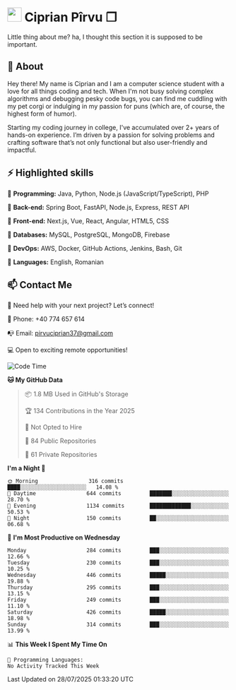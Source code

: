 # <img height="32px" src="https://user-images.githubusercontent.com/74038190/216122041-518ac897-8d92-4c6b-9b3f-ca01dcaf38ee.png"> Ciprian Pîrvu ❐ </h1>

Little thing about me? ha, I thought this section it is supposed to be important.

## 🧐 About

Hey there! My name is Ciprian and I am a computer science student with a love for all things coding and tech. When I'm not busy solving complex algorithms and debugging pesky code bugs, you can find me cuddling with my pet corgi or indulging in my passion for puns (which are, of course, the highest form of humor).

Starting my coding journey in college, I've accumulated over 2+ years of hands-on experience. I’m driven by a passion for solving problems and crafting software that’s not only functional but also user-friendly and impactful.


## ⚡ Highlighted skills

🎯 **Programming:** Java, Python, Node.js (JavaScript/TypeScript), PHP

🎯 **Back-end:** Spring Boot, FastAPI, Node.js, Express, REST API

🎯 **Front-end:** Next.js, Vue, React, Angular, HTML5, CSS

🎯 **Databases:** MySQL, PostgreSQL, MongoDB, Firebase

🎯 **DevOps:** AWS, Docker, GitHub Actions, Jenkins, Bash, Git

🎯 **Languages:** English, Romanian



## 📫 Contact Me

🤝 Need help with your next project? Let’s connect!

📱 Phone: +40 774 657 614

📭 Email: pirvuciprian37@gmail.com


💻 Open to exciting remote opportunities!

<!--START_SECTION:waka-->
![Code Time](http://img.shields.io/badge/Code%20Time-2%2C349%20hrs%2059%20mins-blue)

**🐱 My GitHub Data** 

> 📦 1.8 MB Used in GitHub's Storage 
 > 
> 🏆 134 Contributions in the Year 2025
 > 
> 🚫 Not Opted to Hire
 > 
> 📜 84 Public Repositories 
 > 
> 🔑 61 Private Repositories 
 > 
**I'm a Night 🦉** 

```text
🌞 Morning                316 commits         ████░░░░░░░░░░░░░░░░░░░░░   14.08 % 
🌆 Daytime                644 commits         ███████░░░░░░░░░░░░░░░░░░   28.70 % 
🌃 Evening                1134 commits        █████████████░░░░░░░░░░░░   50.53 % 
🌙 Night                  150 commits         ██░░░░░░░░░░░░░░░░░░░░░░░   06.68 % 
```
📅 **I'm Most Productive on Wednesday** 

```text
Monday                   284 commits         ███░░░░░░░░░░░░░░░░░░░░░░   12.66 % 
Tuesday                  230 commits         ███░░░░░░░░░░░░░░░░░░░░░░   10.25 % 
Wednesday                446 commits         █████░░░░░░░░░░░░░░░░░░░░   19.88 % 
Thursday                 295 commits         ███░░░░░░░░░░░░░░░░░░░░░░   13.15 % 
Friday                   249 commits         ███░░░░░░░░░░░░░░░░░░░░░░   11.10 % 
Saturday                 426 commits         █████░░░░░░░░░░░░░░░░░░░░   18.98 % 
Sunday                   314 commits         ███░░░░░░░░░░░░░░░░░░░░░░   13.99 % 
```


📊 **This Week I Spent My Time On** 

```text
💬 Programming Languages: 
No Activity Tracked This Week
```


 Last Updated on 28/07/2025 01:33:20 UTC
<!--END_SECTION:waka-->
